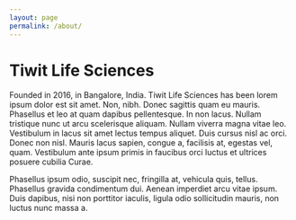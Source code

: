 ```yaml
---
layout: page
permalink: /about/
---
```


# Tiwit Life Sciences

Founded in 2016, in Bangalore, India. Tiwit Life Sciences has been lorem ipsum
dolor est sit amet.  Non, nibh. Donec sagittis quam eu mauris. Phasellus et leo
at quam dapibus pellentesque. In non lacus. Nullam tristique nunc ut arcu
scelerisque aliquam. Nullam viverra magna vitae leo. Vestibulum in lacus sit
amet lectus tempus aliquet. Duis cursus nisl ac orci. Donec non nisl. Mauris
lacus sapien, congue a, facilisis at, egestas vel, quam. Vestibulum ante ipsum
primis in faucibus orci luctus et ultrices posuere cubilia Curae.

Phasellus ipsum odio, suscipit nec, fringilla at, vehicula quis, tellus.
Phasellus gravida condimentum dui. Aenean imperdiet arcu vitae ipsum. Duis
dapibus, nisi non porttitor iaculis, ligula odio sollicitudin mauris, non
luctus nunc massa a.

